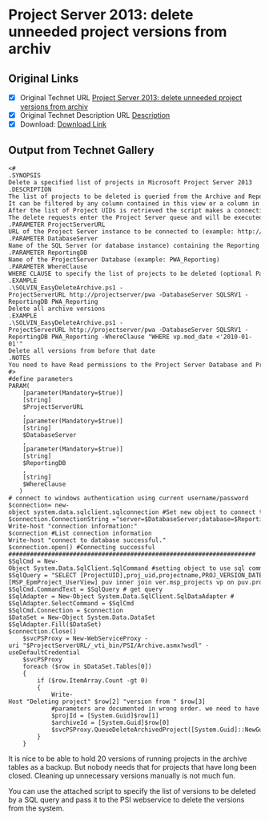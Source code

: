 # Project Server 2013: delete unneeded project versions from archiv

## Original Links

- [x] Original Technet URL [Project Server 2013: delete unneeded project versions from archiv](https://gallery.technet.microsoft.com/Server-2013-delete-1cc1b567)
- [x] Original Technet Description URL [Description](https://gallery.technet.microsoft.com/Server-2013-delete-1cc1b567/description)
- [x] Download: [Download Link](Download\SOLVIN_EasyDeleteArchive.ps1)

## Output from Technet Gallery

```
<#
.SYNOPSIS
Delete a specified list of projects in Microsoft Project Server 2013
.DESCRIPTION
The list of projects to be deleted is queried from the Archive and Reporting database by a query connecting to the standard view MSP_EMPProject_User_View
It can be filtered by any column contained in this view or a column in the Archive Projects table (e.g. date of the version)
After the list of Project UIDs is retrieved the script makes a connection to the PSI Projects WebService to initiate a delete of all the projects.
The delete requests enter the Project Server queue and will be executed there.
.PARAMETER ProjectServerURL
URL of the Project Server instance to be connected to (example: http://projectserver/pwa
.PARAMETER DatabaseServer
Name of the SQL Server (or database instance) containing the Reporting database (example: SQLSRV1\INSTANCE1)
.PARAMETER ReportingDB
Name of the ProjectServer Database (example: PWA_Reporting)
.PARAMETER WhereClause
WHERE CLAUSE to specify the list of projects to be deleted (optional Parameter). (example: "WHERE [PROJECT STATUS] = 'active' or [ProjectPercentCompleted] = 100"  (double quotes needed)
.EXAMPLE
.\SOLVIN_EasyDeleteArchive.ps1 -ProjectServerURL http://projectserver/pwa -DatabaseServer SQLSRV1 -ReportingDB PWA_Reporting
Delete all archive versions
.EXAMPLE
.\SOLVIN_EasyDeleteArchive.ps1 -ProjectServerURL http://projectserver/pwa -DatabaseServer SQLSRV1 -ReportingDB PWA_Reporting -WhereClause "WHERE vp.mod_date <'2010-01-01'"
Delete all versions from before that date
.NOTES
You need to have Read permissions to the Project Server Database and Project Server Administrative permissions to run this Script.
#>
#define parameters
PARAM(
    [parameter(Mandatory=$true)]
    [string]
    $ProjectServerURL
    ,
    [parameter(Mandatory=$true)]
    [string]
    $DatabaseServer
    ,
    [parameter(Mandatory=$true)]
    [string]
    $ReportingDB
    ,
    [string]
    $WhereClause
   )
# connect to windows authentication using current username/password
$connection= new-object system.data.sqlclient.sqlconnection #Set new object to connect to sql database
$connection.ConnectionString ="server=$DatabaseServer;database=$ReportingDB;trusted_connection=True" # Connectiongstring setting for local machine database with window authentication
Write-host "connection information:"
$connection #List connection information
Write-host "connect to database successful."
$connection.open() #Connecting successful
#####################################################################
$SqlCmd = New-Object System.Data.SqlClient.SqlCommand #setting object to use sql commands
$SqlQuery = "SELECT [ProjectUID],proj_uid,projectname,PROJ_VERSION_DATE FROM [dbo].[MSP_EpmProject_UserView] puv inner join ver.msp_projects vp on puv.projectuid=vp.proj_version_uid $WhereClause " #setting query
$SqlCmd.CommandText = $SqlQuery # get query
$SqlAdapter = New-Object System.Data.SqlClient.SqlDataAdapter #
$SqlAdapter.SelectCommand = $SqlCmd
$SqlCmd.Connection = $connection
$DataSet = New-Object System.Data.DataSet
$SqlAdapter.Fill($DataSet)
$connection.Close()
    $svcPSProxy = New-WebServiceProxy -uri "$ProjectServerURL/_vti_bin/PSI/Archive.asmx?wsdl" -useDefaultCredential
    $svcPSProxy
    foreach ($row in $DataSet.Tables[0])
    {
        if ($row.ItemArray.Count -gt 0)
        {
            Write-Host "Deleting project" $row[2] "version from " $row[3]
            #parameters are documented in wrong order. we need to have the archive id first and then the project id
            $projId = [System.Guid]$row[1]
            $archiveId = [System.Guid]$row[0]
            $svcPSProxy.QueueDeleteArchivedProject([System.Guid]::NewGuid() , $projId, $archiveId)
        }
    }
```

It is nice to be able to hold 20 versions of running projects in the archive tables as a backup. But nobody needs that for projects that have long been closed. Cleaning up unnecessary versions manually is not much fun.

You can use the attached script to specify the list of versions to be deleted by a SQL query and pass it to the PSI webservice to delete the versions from the system.

